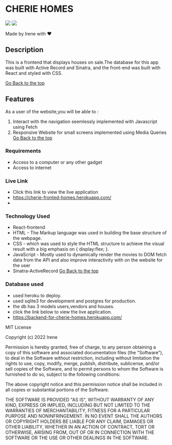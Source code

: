 # CHERIE HOMES

<img src="https://img.shields.io/badge/JavaScript-323330?style=for-the-badge&logo=javascript&logoColor=F7DF1E"/> 
<img src="https://img.shields.io/badge/HTML5-E34F26?style=for-the-badge&logo=html5&logoColor=white"/>

Made by Irene with ❤️


 ## Description
 <p> This is a frontend  that displays houses on sale.The database for this app was built with Active Record and Sinatra, and the front-end was built with React and styled with CSS.

 [Go Back to the top](#Cherie-Real-Estate)


 ## Features
As a user of the website,you will be able to :
1. Interact with the navigation seemlessly implemented with Javascript using Fetch
2. Responsive Website for small screens implemented using Media Queries
[Go Back to the top](#Cherie-Real-Estate)

 ###  Requirements
 * Access to  a computer or any other gadget
 * Access to internet

### Live Link
- Click this link to view the live application 
- https://cherie-fronted-homes.herokuapp.com/
- 
### Technology  Used
* React-frontend
* HTML - The Markup language was used in building the base structure of the webpage.
* CSS - which was used to style the HTML structure to achieve the visual result with a big emphasis on { display:flex; }.
* JavaScript - Mostly used to dynamically render the movies to DOM fetch data from the API and also improve interactivity with on the website for the user
* Sinatra-ActiveRecord
[Go Back to the top](#Cherie-Real-Estate)

### Database used 
- used heroku to deploy.
- used sqlite3 for development and postgres for production.
- the db has 3 models users,vendors and houses.
- click the link below to view the live application.
- https://backend-for-cherie-homes.herokuapp.com/

MIT License

Copyright (c) 2022 Irene 

Permission is hereby granted, free of charge, to any person obtaining a copy
of this software and associated documentation files (the "Software"), to deal
in the Software without restriction, including without limitation the rights
to use, copy, modify, merge, publish, distribute, sublicense, and/or sell
copies of the Software, and to permit persons to whom the Software is
furnished to do so, subject to the following conditions:

The above copyright notice and this permission notice shall be included in all
copies or substantial portions of the Software.

THE SOFTWARE IS PROVIDED "AS IS", WITHOUT WARRANTY OF ANY KIND, EXPRESS OR
IMPLIED, INCLUDING BUT NOT LIMITED TO THE WARRANTIES OF MERCHANTABILITY,
FITNESS FOR A PARTICULAR PURPOSE AND NONINFRINGEMENT. IN NO EVENT SHALL THE
AUTHORS OR COPYRIGHT HOLDERS BE LIABLE FOR ANY CLAIM, DAMAGES OR OTHER
LIABILITY, WHETHER IN AN ACTION OF CONTRACT, TORT OR OTHERWISE, ARISING FROM,
OUT OF OR IN CONNECTION WITH THE SOFTWARE OR THE USE OR OTHER DEALINGS IN THE
SOFTWARE.